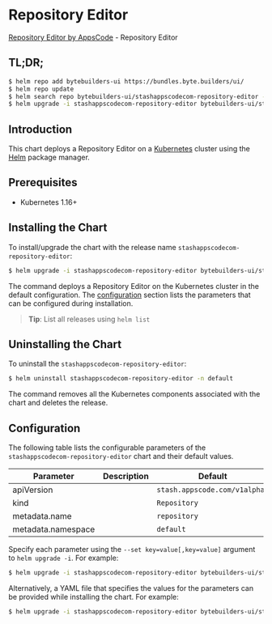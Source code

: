 # Repository Editor

[Repository Editor by AppsCode](https://byte.builders) - Repository Editor

## TL;DR;

```bash
$ helm repo add bytebuilders-ui https://bundles.byte.builders/ui/
$ helm repo update
$ helm search repo bytebuilders-ui/stashappscodecom-repository-editor --version=v0.4.11
$ helm upgrade -i stashappscodecom-repository-editor bytebuilders-ui/stashappscodecom-repository-editor -n default --create-namespace --version=v0.4.11
```

## Introduction

This chart deploys a Repository Editor on a [Kubernetes](http://kubernetes.io) cluster using the [Helm](https://helm.sh) package manager.

## Prerequisites

- Kubernetes 1.16+

## Installing the Chart

To install/upgrade the chart with the release name `stashappscodecom-repository-editor`:

```bash
$ helm upgrade -i stashappscodecom-repository-editor bytebuilders-ui/stashappscodecom-repository-editor -n default --create-namespace --version=v0.4.11
```

The command deploys a Repository Editor on the Kubernetes cluster in the default configuration. The [configuration](#configuration) section lists the parameters that can be configured during installation.

> **Tip**: List all releases using `helm list`

## Uninstalling the Chart

To uninstall the `stashappscodecom-repository-editor`:

```bash
$ helm uninstall stashappscodecom-repository-editor -n default
```

The command removes all the Kubernetes components associated with the chart and deletes the release.

## Configuration

The following table lists the configurable parameters of the `stashappscodecom-repository-editor` chart and their default values.

|     Parameter      | Description |                 Default                  |
|--------------------|-------------|------------------------------------------|
| apiVersion         |             | <code>stash.appscode.com/v1alpha1</code> |
| kind               |             | <code>Repository</code>                  |
| metadata.name      |             | <code>repository</code>                  |
| metadata.namespace |             | <code>default</code>                     |


Specify each parameter using the `--set key=value[,key=value]` argument to `helm upgrade -i`. For example:

```bash
$ helm upgrade -i stashappscodecom-repository-editor bytebuilders-ui/stashappscodecom-repository-editor -n default --create-namespace --version=v0.4.11 --set apiVersion=stash.appscode.com/v1alpha1
```

Alternatively, a YAML file that specifies the values for the parameters can be provided while
installing the chart. For example:

```bash
$ helm upgrade -i stashappscodecom-repository-editor bytebuilders-ui/stashappscodecom-repository-editor -n default --create-namespace --version=v0.4.11 --values values.yaml
```

